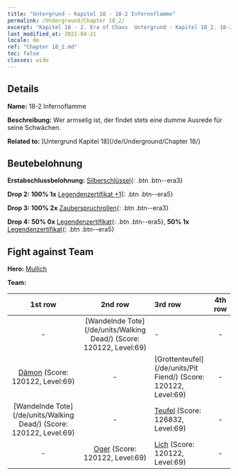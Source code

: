 ```yaml
---
title: "Untergrund - Kapitel 18 - 18-2 Infernoflamme"
permalink: /Underground/Chapter 18_2/
excerpt: "Kapitel 18 - 2. Era of Chaos  Untergrund - Kapitel 18_2. 18-2 Infernoflamme"
last_modified_at: 2021-04-21
locale: de
ref: "Chapter 18_2.md"
toc: false
classes: wide
---
```


## Details

 **Name:** 18-2 Infernoflamme

 **Beschreibung:** Wer armselig ist, der findet stets eine dumme Ausrede für seine Schwächen.

 **Related to:** [Untergrund Kapitel 18](/de/Underground/Chapter 18/)

## Beutebelohnung

 **Erstabschlussbelohnung:** [Silberschlüssel](/de/Items/con_693/){: .btn .btn--era3}

 **Drop 2:** **100% 1x** [Legendenzertifikat +1](/de/Items/mat_74/){: .btn .btn--era5}

 **Drop 3:** **100% 2x** [Zauberspruchrollen](/de/Items/con_694/){: .btn .btn--era3}

 **Drop 4:** **50% 0x** [Legendenzertifikat](/de/Items/mat_67/){: .btn .btn--era5}, **50% 1x** [Legendenzertifikat](/de/Items/mat_67/){: .btn .btn--era5}


## Fight against Team
 **Hero:** [Mullich](/de/heroes/Mullich/)

 **Team:**


  | 1st row | 2nd row | 3rd row | 4th row |
  |:----:|:----:|:----|:----:|
  | - | [Wandelnde Tote](/de/units/Walking Dead/) (Score: 120122, Level:69)  | - | - |
  | [Dämon](/de/units/Demon/) (Score: 120122, Level:69)  | - | [Grottenteufel](/de/units/Pit Fiend/) (Score: 120122, Level:69)  | - |
  | [Wandelnde Tote](/de/units/Walking Dead/) (Score: 120122, Level:69)  | - | [Teufel](/de/units/Devil/) (Score: 126832, Level:69)  | - |
  | - | [Oger](/de/units/Ogre/) (Score: 120122, Level:69)  | [Lich](/de/units/Lich/) (Score: 120122, Level:69)  | - |


